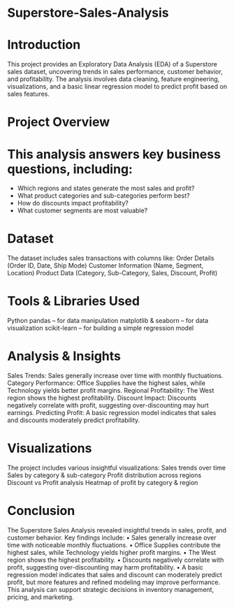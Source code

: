 # Superstore-Sales-Analysis
# **Introduction**
This project provides an Exploratory Data Analysis (EDA) of a Superstore sales dataset, uncovering trends in sales performance, customer behavior, and profitability. The analysis involves data cleaning, feature engineering, visualizations, and a basic linear regression model to predict profit based on sales features.

# **Project Overview**

# This analysis answers key business questions, including:

 - Which regions and states generate the most sales and profit?
 - What product categories and sub-categories perform best?
 - How do discounts impact profitability?
 - What customer segments are most valuable?

# **Dataset**
The dataset includes sales transactions with columns like:
Order Details (Order ID, Date, Ship Mode)
Customer Information (Name, Segment, Location)
Product Data (Category, Sub-Category, Sales, Discount, Profit)

# **Tools & Libraries Used**
Python
pandas – for data manipulation
matplotlib & seaborn – for data visualization
scikit-learn – for building a simple regression model

# **Analysis & Insights**
Sales Trends: Sales generally increase over time with monthly fluctuations.
Category Performance: Office Supplies have the highest sales, while Technology yields better profit margins.
Regional Profitability: The West region shows the highest profitability.
Discount Impact: Discounts negatively correlate with profit, suggesting over-discounting may hurt earnings.
Predicting Profit: A basic regression model indicates that sales and discounts moderately predict profitability.

# **Visualizations**
The project includes various insightful visualizations:
Sales trends over time
Sales by category & sub-category
Profit distribution across regions
Discount vs Profit analysis
Heatmap of profit by category & region

# **Conclusion**
 The Superstore Sales Analysis revealed insightful trends in sales, profit, and customer behavior. 
Key findings include:
 • Sales generally increase over time with noticeable monthly fluctuations.
 • Office Supplies contribute the highest sales, while Technology yields higher profit 
margins.
 • The West region shows the highest profitability.
 • Discounts negatively correlate with profit, suggesting over-discounting may harm 
profitability.
 • A basic regression model indicates that sales and discount can moderately predict profit, 
but more features and refined modeling may improve performance.
 This analysis can support strategic decisions in inventory management, pricing, and marketing.

